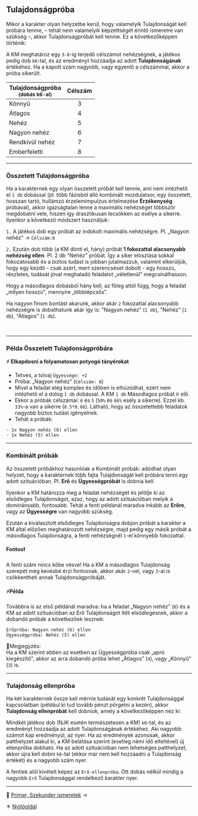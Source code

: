 ## Tulajdonságpróba

Mikor a karakter olyan helyzetbe kerül, hogy valamelyik Tulajdonságát kell próbára tennie, – tehát nem valamelyik képzettségét érintő ismeretre van szükség –, akkor Tulajdonságpróbát kell tennie. Ez a következőképpen történik:

A KM meghatároz egy `3-8`-ig terjedő célszámot nehézségnek, a játékos pedig dob `k6`-tal, és az eredményt hozzáadja az adott **Tulajdonságának** értékéhez. Ha a kapott szám nagyobb, vagy egyenlő a célszámmal, akkor a próba sikerült.

| Tulajdonságpróba <br /><sub>(dobás k6-al)</sub>  |  Célszám |
|----------|:-------------:|
| Könnyű   | 3 |
| Átlagos  | 4 |
| Nehéz    | 5 |
| Nagyon nehéz | 6 |
| Rendkívül nehéz | 7 |
| Emberfeletti | 8 |

---
### Összetett Tulajdonságpróba

Ha a karakternek egy olyan összetett próbát kell tennie, ami nem intézhető el `1 db` dobással (pl. több fázisból álló kombinált mozdulatsor, egy összetett, hosszan tartó, hullámzó érzelemimpulzus értelmezése **Érzékenység** próbával), akkor igazságtalan lenne a maximális nehézséget többször megdobatni vele, hiszen így drasztikusan lecsökken az esélye a sikerre. Ilyenkor a következő módszert használjuk:

`1.` A játékos dob egy próbát az indokolt maximális nehézségre. Pl. „Nagyon nehéz" → `Célszám:6`

`2.` Ezután dob több (a KM dönti el, hány) próbát **1 fokozattal alacsonyabb nehézség ellen**. Pl. 2 db "Nehéz" próbát. Így a siker eloszlása sokkal fokozatosabb és a biztos tudást is jobban jutalmazzuk, valamint elkerüljük, hogy egy kezdő - csak azért, mert szerencséset dobott - egy hosszú, részletes, tudását jóval meghaladó feladatot „véletlenül" megcsinálhasson.

Hogy a másodlagos dobásból hány kell, az főleg attól függ, hogy a feladat „milyen hosszú", mennyire „többlépcsős".

Ha nagyon finom bontást akarunk, akkor akár `2` fokozattal alacsonyabb nehézségre is dobathatunk akár így is: "Nagyon nehéz" (`1 db`), "Nehéz" (`1 db`), "Átlagos" (`1 db`).

<br />

---
### Példa Összetett Tulajdonságpróbára

**⚡ Elkapdosni a folyamatosan potyogó tányérokat**

- Tetves, a tolvaj `Ügyessége: +2`
- Próba: „Nagyon nehéz" (`Célszám: 6`)
- Mivel a feladat elég komplex és időben is elhúzódhat, ezért nem intézhető el a dolog `1 db` dobással. A KM `1 db` Másodlagos próbát ír elő.
- Ekkor a próbák célszámai: `6` és `5` (`50%` és `66%` esély a sikerre). Ezzel kb. `33%`-a van a sikerre (`0.5*0.66`). Látható, hogy az összetettebb feladatok nagyobb biztos tudást igényelnek.
- Tehát a próbák:

```
- 1x Nagyon nehéz (6) ellen
- 1x Nehéz (5) ellen
```

---
### Kombinált próbák

Az összetett próbákhoz hasonlóak a Kombinált próbák: adódhat olyan helyzet, hogy a karakternek több fajta Tulajdonságát kell próbára tenni egy adott szituációban. Pl. **Erő** és **Ügyességpróbát** is dobnia kell.

Ilyenkor a KM határozza meg a feladat nehézségét és jelölje ki az elsődleges Tulajdonságot, azaz, hogy az adott szituációban melyik a dominánsabb, fontosabb. Tehát a fenti példánál maradva inkább az **Erőre**, vagy az **Ügyességre** van nagyobb szükség.

Ezután a kiválasztott elsődleges Tulajdonságra dobjon próbát a karakter a KM által előzően meghatározott nehézségre, majd pedig egy másik próbát a másodlagos Tulajdonságra, a fenti nehézségnél `1`-el könnyebb fokozattal.

#### Fontos❗

A fenti szám nincs kőbe vésve! Ha a KM a másodlagos Tulajdonság szerepét még kevésbé érzi fontosnak, akkor akár `2`-vel, vagy `3`-al is csökkentheti annak Tulajdonságpróbáját.

#### ⚡Példa

Továbbra is az első példánál maradva: ha a feladat „Nagyon nehéz" (`6`) és a KM az adott szituációban az Erő Tulajdonságot ítéli elsődlegesnek, akkor a dobandó próbák a következőek lesznek:

```
Erőpróba: Nagyon nehéz (6) ellen
Ügyességpróba: Nehéz (5) ellen
```

🔆Megjegyzés:\
Ha a KM szerint ebben az esetben az Ügyességpróba csak „apró kiegészítő", akkor az arra dobandó próba lehet „Átlagos" (`4`), vagy „Könnyű" (`3`) is.

---
### Tulajdonság ellenpróba

Ha két karakternek össze kell mérnie tudását egy konkrét Tulajdonsággal kapcsolatban (például ki tud tovább pénzt pörgetni a kezén), akkor **Tulajdonság ellenpróbát** kell dobniuk, amely a következőképpen néz ki:

Mindkét játékos dob (NJK esetén természetesen a KM) `k6`-tal, és az eredményt hozzáadja az adott Tulajdonságának értékéhez. Aki nagyobb számot kap eredményül, az nyer. Ha az eredmények azonosak, akkor patthelyzet alakul ki, a KM belátása szerint (esetleg némi idő elteltével) új ellenpróba dobható. Ha az adott szituációban nem lehetséges patthelyzet, akkor újra kell dobni `k6`-tal (ekkor már nem kell hozzáadni a Tulajdonság értékét) és a nagyobb szám nyer.

A fentiek alól kivételt képez az `Erő-ellenpróba`. Ott dobás nélkül mindig a nagyobb `Erő` Tulajdonsággal rendelkező karakter nyer.

---

🔗 [Primer, Szekunder ismeretek](015_primer_szekunder_ismeretek.md) →

⚜️ [Nyitóoldal](start.md#1-karakteralkot%C3%A1s)
